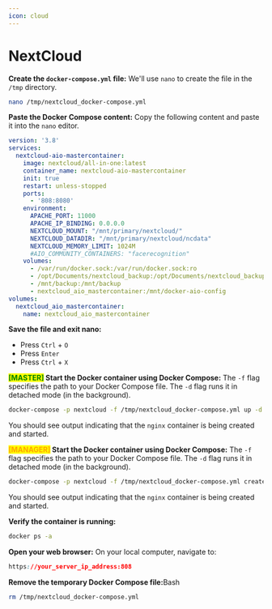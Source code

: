 ```yaml
---
icon: cloud
---
```


# NextCloud

**Create the `docker-compose.yml` file:** We'll use `nano` to create the file in the `/tmp` directory.

```bash
nano /tmp/nextcloud_docker-compose.yml
```

**Paste the Docker Compose content:** Copy the following content and paste it into the `nano` editor.

```yaml
version: '3.8'
services:
  nextcloud-aio-mastercontainer:
    image: nextcloud/all-in-one:latest
    container_name: nextcloud-aio-mastercontainer
    init: true
    restart: unless-stopped
    ports:
      - '808:8080'
    environment:
      APACHE_PORT: 11000
      APACHE_IP_BINDING: 0.0.0.0
      NEXTCLOUD_MOUNT: "/mnt/primary/nextcloud/"
      NEXTCLOUD_DATADIR: "/mnt/primary/nextcloud/ncdata"
      NEXTCLOUD_MEMORY_LIMIT: 1024M
      #AIO_COMMUNITY_CONTAINERS: "facerecognition"
    volumes:
      - /var/run/docker.sock:/var/run/docker.sock:ro
      - /opt/Documents/nextcloud_backup:/opt/Documents/nextcloud_backup
      - /mnt/backup:/mnt/backup
      - nextcloud_aio_mastercontainer:/mnt/docker-aio-config
volumes:
  nextcloud_aio_mastercontainer:
    name: nextcloud_aio_mastercontainer

```

**Save the file and exit nano:**

* Press `Ctrl` + `O`
* Press `Enter`
* Press `Ctrl` + `X`&#x20;

<mark style="color:green;">**\[MASTER]**</mark>**&#x20;Start the Docker container using Docker Compose:** The `-f` flag specifies the path to your Docker Compose file. The `-d` flag runs it in detached mode (in the background).

```bash
docker-compose -p nextcloud -f /tmp/nextcloud_docker-compose.yml up -d
```

You should see output indicating that the `nginx` container is being created and started.

<mark style="color:orange;">**\[MANAGER]**</mark>**&#x20;Start the Docker container using Docker Compose:** The `-f` flag specifies the path to your Docker Compose file. The `-d` flag runs it in detached mode (in the background).

```bash
docker-compose -p nextcloud -f /tmp/nextcloud_docker-compose.yml create
```

You should see output indicating that the `nginx` container is being created and started.

**Verify the container is running:**

```bash
docker ps -a
```

**Open your web browser:** On your local computer, navigate to:

```css
https://your_server_ip_address:808
```

**Remove the temporary Docker Compose file:**&#x42;ash

```bash
rm /tmp/nextcloud_docker-compose.yml
```
